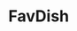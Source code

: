# FavDish

<!-- ![Screenshot_1620344010](https://user-images.githubusercontent.com/75259953/117302973-d257aa80-ae41-11eb-8fce-d838c8f75591.png) -->
<img href="https://user-images.githubusercontent.com/75259953/117302973-d257aa80-ae41-11eb-8fce-d838c8f75591.png" />
